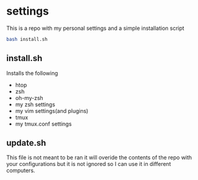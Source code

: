 # settings
This is a repo with my personal settings and a simple installation script

```bash
bash install.sh
```
## install.sh
Installs the following 
- htop
- zsh
- oh-my-zsh
- my zsh settings
- my vim settings(and plugins)
- tmux
- my tmux.conf settings

## update.sh
This file is not meant to be ran it will overide the contents of the repo with your configurations but it is not ignored so I can use it in different computers.
